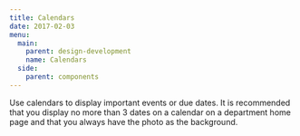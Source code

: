```yaml
---
title: Calendars
date: 2017-02-03
menu:
  main:
    parent: design-development
    name: Calendars
  side:
    parent: components
---
```


Use calendars to display important events or due dates. It is recommended that you display no more than 3 dates on a calendar on a department home page and that you always have the photo as the background.
